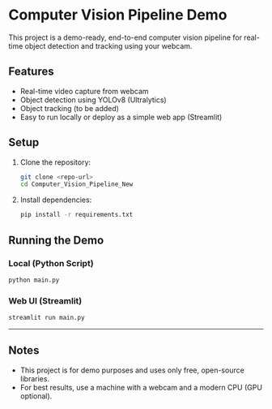 # Computer Vision Pipeline Demo

This project is a demo-ready, end-to-end computer vision pipeline for real-time object detection and tracking using your webcam.

## Features
- Real-time video capture from webcam
- Object detection using YOLOv8 (Ultralytics)
- Object tracking (to be added)
- Easy to run locally or deploy as a simple web app (Streamlit)

## Setup

1. Clone the repository:
   ```bash
   git clone <repo-url>
   cd Computer_Vision_Pipeline_New
   ```
2. Install dependencies:
   ```bash
   pip install -r requirements.txt
   ```

## Running the Demo

### Local (Python Script)
```bash
python main.py
```

### Web UI (Streamlit)
```bash
streamlit run main.py
```

---

## Notes
- This project is for demo purposes and uses only free, open-source libraries.
- For best results, use a machine with a webcam and a modern CPU (GPU optional). 